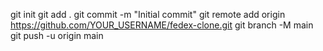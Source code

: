 git init
git add .
git commit -m "Initial commit"
git remote add origin https://github.com/YOUR_USERNAME/fedex-clone.git
git branch -M main
git push -u origin main
